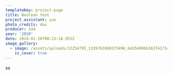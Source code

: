 ```yaml
---
templateKey: project-page
title: Boolean test
project_assistant: yuo
photo_credits: das
producer: sad
year: '2019'
date: 2019-01-26T00:23:18.955Z
image_gallery:
  - image: /assets/uploads/13254795_1339762869373498_6435489661637417346_o.jpg
    is_cover: true
---
```

ss
